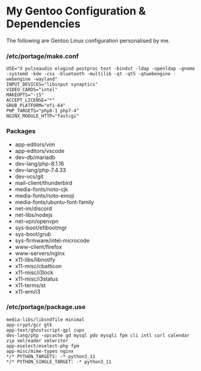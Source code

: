 # My Gentoo Configuration & Dependencies
The following are Gentoo Linux configuration personalised by me.

### /etc/portage/make.conf
```
USE="X pulseaudio elogind postproc text -bindst -ldap -openldap -gnome -systemd -kde -css -bluetooth -multilib -qt -qt5 -qtwebengine -webengine -wayland"
INPUT_DEVICES="libinput synaptics"
VIDEO_CARDS="intel"
MAKEOPTS="-j5"
ACCEPT_LICENSE="*"
GRUB_PLATFORM="efi-64"
PHP_TARGETS="php8-1 php7-4"
NGINX_MODULE_HTTP="fastcgi"

```

### Packages
- app-editors/vim
- app-editors/vscode
- dev-db/mariadb
- dev-lang/php-8.1.16
- dev-lang/php-7.4.33
- dev-vcs/git
- mail-client/thunderbird
- media-fonts/noto-cjk
- media-fonts/noto-emoji
- media-fonts/ubuntu-font-family
- net-im/discord
- net-libs/nodejs
- net-vpn/openvpn
- sys-boot/efibootmgr
- sys-boot/grub
- sys-firmware/intel-microcode
- www-client/firefox
- www-servers/nginx
- x11-libs/libnotify
- x11-misc/cbatticon
- x11-misc/i3lock
- x11-misc/i3status
- x11-terms/st
- x11-wm/i3


### /etc/portage/package.use
```
media-libs/libsndfile minimal
app-crypt/gcr gtk
app-text/ghostscript-gpl cups
dev-lang/php -opcache gd mysql pdo mysqli fpm cli intl curl calendar zip xmlreader xmlwriter
app-eselect/eselect-php fpm
app-misc/mime-types nginx
*/* PYTHON_TARGETS: -* python3_11
*/* PYTHON_SINGLE_TARGET: -* python3_11
```
